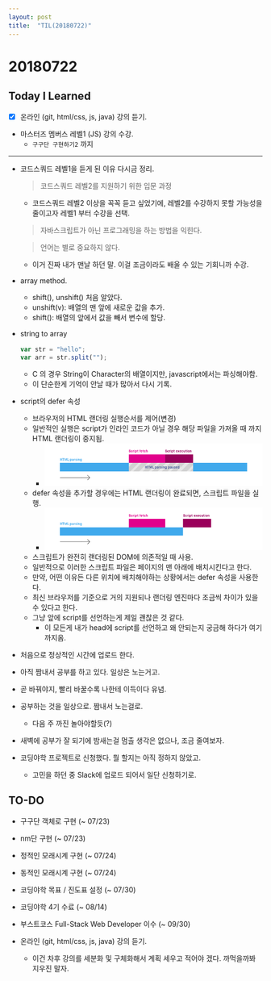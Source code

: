 ```yaml
---
layout: post
title:  "TIL(20180722)"
---
```

# 20180722
## Today I Learned
* [x] 온라인 (git, html/css, js, java) 강의 듣기.
* 마스터즈 멤버스 레벨1 (JS) 강의 수강.
    * `구구단 구현하기2` 까지

***

- 코드스쿼드 레벨1을 듣게 된 이유 다시금 정리.
    > 코드스쿼드 레벨2를 지원하기 위한 입문 과정
    - 코드스쿼드 레벨2 이상을 꼭꼭 듣고 싶었기에, 레벨2를 수강하지 못할 가능성을 줄이고자 레벨1 부터 수강을 선택.

    > 자바스크립트가 아닌 프로그래밍을 하는 방법을 익힌다.

    > 언어는 별로 중요하지 않다.
    - 이거 진짜 내가 맨날 하던 말. 이걸 조금이라도 배울 수 있는 기회니까 수강.

- array method.
	- shift(), unshift() 처음 알았다.
	- unshift(v): 배열의 맨 앞에 새로운 값을 추가.
	- shift(): 배열의 앞에서 값을 빼서 변수에 할당.

- string to array
	```javascript
	var str = "hello";
	var arr = str.split("");	
	```
    - C 의 경우 String이 Character의 배열이지만, javascript에서는 파싱해야함.
    - 이 단순한게 기억이 안날 때가 많아서 다시 기록.

- script의 defer 속성
	- 브라우저의 HTML 랜더링 실행순서를 제어(변경)
	- 일반적인 실행은 script가 인라인 코드가 아닐 경우 해당 파일을 가져올 때 까지 HTML 랜더링이 중지됨.
        - ![랜더링](https://github.com/Oraindrop/oraindrop.github.io/blob/master/_img/html-rendering.png?raw=true)
	- defer 속성을 추가할 경우에는 HTML 랜더링이 완료되면, 스크립트 파일을 실행.
        - ![defer](../_img/html-defer-rendering.png)
	- 스크립트가 완전히 랜더링된 DOM에 의존적일 때 사용.
	- 일반적으로 이러한 스크립트 파일은 페이지의 맨 아래에 배치시킨다고 한다.
	- 만약, 어떤 이유든 다른 위치에 배치해야하는 상황에서는 defer 속성을 사용한다.
	- 최신 브라우저를 기준으로 거의 지원되나 랜더링 엔진마다 조금씩 차이가 있을 수 있다고 한다.
	- 그냥 </body> 앞에 script를 선언하는게 제일 괜찮은 것 같다.
		- 이 모든게 내가 head에 script를 선언하고 왜 안되는지 궁금해 하다가 여기까지옴.

- 처음으로 정상적인 시간에 업로드 한다.
- 아직 짬내서 공부를 하고 있다. 일상은 노는거고.
- 곧 바꿔야지, 빨리 바꿀수록 나한테 이득이다 유념.
- 공부하는 것을 일상으로. 짬내서 노는걸로.
    - 다음 주 까진 놀아야할듯(?)
- 새벽에 공부가 잘 되기에 밤새는걸 멈출 생각은 없으나, 조금 줄여보자.

- 코딩야학 프로젝트로 신청했다. 뭘 할지는 아직 정하지 않았고.
    - 고민을 하던 중 Slack에 업로드 되어서 일단 신청하기로.

## TO-DO
- 구구단 객체로 구현 (~ 07/23)
- nm단 구현 (~ 07/23)
- 정적인 모래시계 구현 (~ 07/24)
- 동적인 모래시계 구현 (~ 07/24)

- 코딩야학 목표 / 진도표 설정 (~ 07/30)
- 코딩야학 4기 수료 (~ 08/14)

- 부스트코스 Full-Stack Web Developer 이수 (~ 09/30)

- 온라인 (git, html/css, js, java) 강의 듣기.
    - 이건 차후 강의를 세분화 및 구체화해서 계획 세우고 적어야 겠다. 까먹을까봐 지우진 말자.